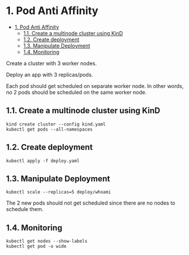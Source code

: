# 1. Pod Anti Affinity

- [1. Pod Anti Affinity](#1-pod-anti-affinity)
  - [1.1. Create a multinode cluster using KinD](#11-create-a-multinode-cluster-using-kind)
  - [1.2. Create deployment](#12-create-deployment)
  - [1.3. Manipulate Deployment](#13-manipulate-deployment)
  - [1.4. Monitoring](#14-monitoring)


Create a cluster with 3 worker nodes.

Deploy an app with 3 replicas/pods.

Each pod should get scheduled on separate worker node. In other words, no 2 pods should be scheduled on the same worker node.

## 1.1. Create a multinode cluster using KinD

```
kind create cluster --config kind.yaml
kubectl get pods --all-namespaces
```

## 1.2. Create deployment

```
kubectl apply -f deploy.yaml
```

## 1.3. Manipulate Deployment

```
kubectl scale --replicas=5 deploy/whoami
```
The 2 new pods should not get scheduled since there are no nodes to schedule them.

## 1.4. Monitoring

```
kubectl get nodes --show-labels
kubectl get pod -o wide
```